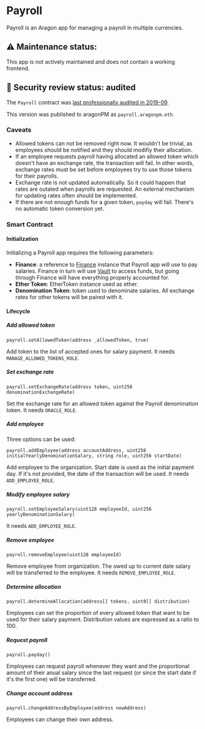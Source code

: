 # Payroll

Payroll is an Aragon app for managing a payroll in multiple currencies.

## ⚠️  Maintenance status:

This app is not actively maintained and does not contain a working frontend.

## 🚨 Security review status: audited

The `Payroll` contract was [last professionally audited in 2019-09](./AUDIT.md).

This version was published to aragonPM as `payroll.aragonpm.eth`.

### Caveats

- Allowed tokens can not be removed right now. It wouldn't be trivial, as employees should be notified and they should modifiy their allocation.
- If an employee requests payroll having allocated an allowed token which doesn't have an exchange rate, the transaction will fail. In other words, exchange rates must be set before employees try to use those tokens for their payrolls.
- Exchange rate is not updated automatically. So it could happen that rates are outated when payrolls are requested. An external mechanism for updating rates often should be implemented.
- If there are not enough funds for a given token, `payday` will fail. There's no automatic token conversion yet.

### Smart Contract

#### Initialization

Initializing a Payroll app requires the following parameters:

- **Finance**: a reference to [Finance](https://github.com/aragon/aragon-apps/tree/master/apps/finance) instance that Payroll app will use to pay salaries. Finance in turn will use [Vault](https://github.com/aragon/aragon-apps/tree/master/apps/vault) to access funds, but going through Finance will have everything properly accounted for.
- **Ether Token**: EtherToken instance used as ether.
- **Denomination Token**: token used to denominate salaries. All exchange rates for other tokens will be paired with it.

#### Lifecycle

##### Add allowed token
```
payroll.setAllowedToken(address _allowedToken, true)
```
Add token to the list of accepted ones for salary payment. It needs `MANAGE_ALLOWED_TOKENS_ROLE`.

##### Set exchange rate
```
payroll.setExchangeRate(address token, uint256 denominationExchangeRate)
```
Set the exchange rate for an allowed token against the Payroll denomination token. It needs `ORACLE_ROLE`.

##### Add employee
Three options can be used:
```
payroll.addEmployee(address accountAddress, uint256 initialYearlyDenominationSalary, string role, uint256 startDate)
```
Add employee to the organization. Start date is used as the initial payment day. If it's not provided, the date of the transaction will be used. It needs `ADD_EMPLOYEE_ROLE`.

##### Modify employee salary
```
payroll.setEmployeeSalary(uint128 employeeId, uint256 yearlyDenominationSalary)
```
It needs `ADD_EMPLOYEE_ROLE`.

##### Remove employee
```
payroll.removeEmployee(uint128 employeeId)
```
Remove employee from organization. The owed up to current date salary will be transferred to the employee. It needs `REMOVE_EMPLOYEE_ROLE`.

##### Determine allocation
```
payroll.determineAllocation(address[] tokens, uint8[] distribution)
```
Employees can set the proportion of every allowed token that want to be used for their salary payment. Distribution values are expressed as a ratio to 100.

##### Request payroll
```
payroll.payday()
```
Employees can request payroll whenever they want and the proportional amount of their anual salary since the last request (or since the start date if it's the first one) will be transferred.

##### Change account address
```
payroll.changeAddressByEmployee(address newAddress)
```
Employees can change their own address.

